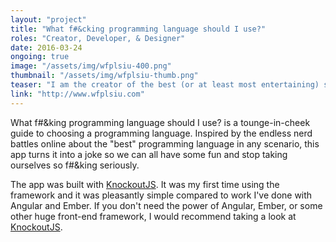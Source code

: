 ```yaml
---
layout: "project"
title: "What f#&cking programming language should I use?"
roles: "Creator, Developer, & Designer"
date: 2016-03-24
ongoing: true
image: "/assets/img/wfplsiu-400.png"
thumbnail: "/assets/img/wfplsiu-thumb.png"
teaser: "I am the creator of the best (or at least most entertaining) site for deciding on a programming language for your next project"
link: "http://www.wfplsiu.com"
---
```


What f#&king programming language should I use? is a tounge-in-cheek guide to choosing a programming language. Inspired by the endless nerd battles online about the "best" programming language in any scenario, this app turns it into a joke so we can all have some fun and stop taking ourselves so f#&king seriously.

The app was built with [KnockoutJS](http://www.knockoutjs.com). It was my first time using the framework and it was pleasantly simple compared to work I've done with Angular and Ember. If you don't need the power of Angular, Ember, or some other huge front-end framework, I would recommend taking a look at [KnockoutJS](http://www.knockoutjs.com).
